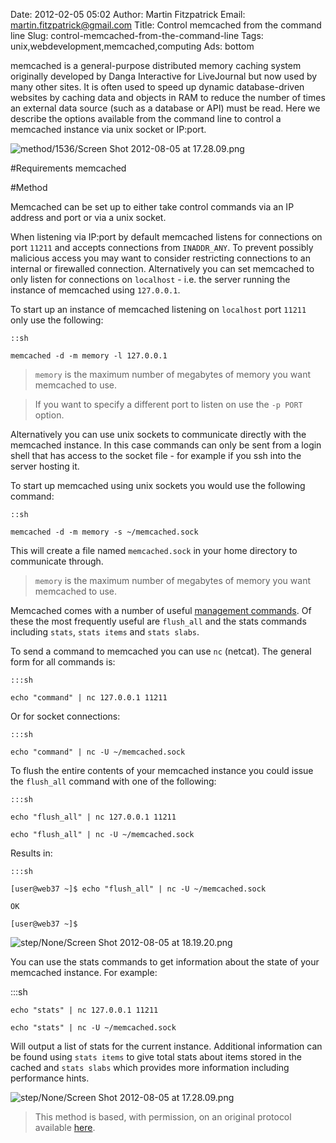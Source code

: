 Date: 2012-02-05 05:02
Author: Martin Fitzpatrick
Email: martin.fitzpatrick@gmail.com
Title: Control memcached from the command line
Slug: control-memcached-from-the-command-line
Tags: unix,webdevelopment,memcached,computing
Ads: bottom

memcached is a general-purpose distributed memory caching system originally developed by Danga Interactive for LiveJournal but now used by many other sites. It is often used to speed up dynamic database-driven websites by caching data and objects in RAM to reduce the number of times an external data source (such as a database or API) must be read. Here we describe the options available from the command line to control a memcached instance via unix socket or IP:port.

![method/1536/Screen Shot 2012-08-05 at 17.28.09.png](/images/method/1536/Screen%20Shot%202012-08-05%20at%2017.28.09.png)

#Requirements
memcached

#Method

Memcached can be set up to either take control commands via an IP address and port or via a unix socket. 

When listening via IP:port by default memcached listens for connections on port `11211` and accepts connections from `INADDR_ANY`. To prevent possibly malicious access you may want to consider restricting connections to an internal or firewalled connection. Alternatively you can set memcached to only listen for connections on `localhost` - i.e. the server running the instance of memcached using  `127.0.0.1`. 

To start up an instance of memcached listening on `localhost` port `11211` only use the following:


    ::sh

    memcached -d -m memory -l 127.0.0.1


>`memory` is the maximum number of megabytes of memory you want memcached to use.

>

> If you want to specify a different port to listen on use the `-p PORT` option.


Alternatively you can use unix sockets to communicate directly with the memcached instance. In this case commands can only be sent from a login shell that has access to the socket file - for example if you ssh into the server hosting it.



To start up memcached using unix sockets you would use the following command:



    ::sh

    memcached -d -m memory -s ~/memcached.sock 



This will create a file named `memcached.sock` in your home directory to communicate through.


>`memory` is the maximum number of megabytes of memory you want memcached to use.


Memcached comes with a number of useful [management commands](http://code.google.com/p/memcached/wiki/NewCommands). Of these the most frequently useful are `flush_all` and the stats commands including `stats`, `stats items` and `stats slabs`.



To send a command to memcached you can use `nc` (netcat). The general form for all commands is:



    :::sh

    echo "command" | nc 127.0.0.1 11211



Or for socket connections:



    :::sh

    echo "command" | nc -U ~/memcached.sock







To flush the entire contents of your memcached instance you could issue the `flush_all` command with one of the following:



    :::sh

    echo "flush_all" | nc 127.0.0.1 11211

    echo "flush_all" | nc -U ~/memcached.sock



Results in:



    :::sh

    [user@web37 ~]$ echo "flush_all" | nc -U ~/memcached.sock

    OK

    [user@web37 ~]$ 





![step/None/Screen Shot 2012-08-05 at 18.19.20.png](/images/step/None/Screen%20Shot%202012-08-05%20at%2018.19.20.png)



You can use the stats commands to get information about the state of your memcached instance. For example:



   :::sh

    echo "stats" | nc 127.0.0.1 11211

    echo "stats" | nc -U ~/memcached.sock



Will output a list of stats for the current instance. Additional information can be found using `stats items` to give total stats about items stored in the cached and `stats slabs` which provides more information including performance hints.

![step/None/Screen Shot 2012-08-05 at 17.28.09.png](/images/step/None/Screen%20Shot%202012-08-05%20at%2017.28.09.png)







>This method is based, with permission, on an original protocol available [here](http://community.webfaction.com/questions/7275/how-to-communicate-with-memcached-socket-via-shell).

